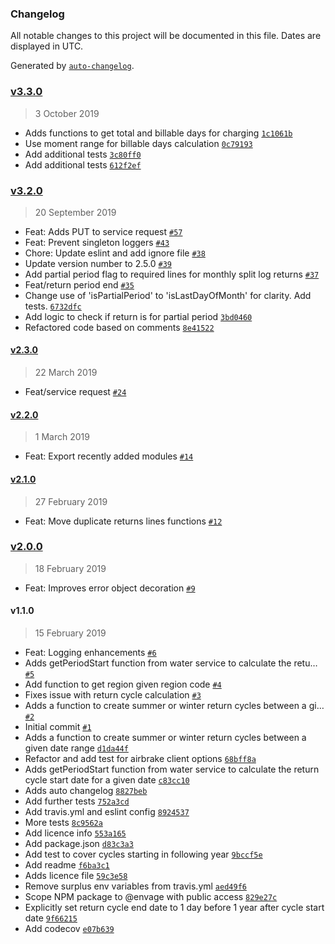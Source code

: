 ### Changelog

All notable changes to this project will be documented in this file. Dates are displayed in UTC.

Generated by [`auto-changelog`](https://github.com/CookPete/auto-changelog).

### [v3.3.0](https://github.com/DEFRA/water-abstraction-helpers/compare/v2.3.0...v3.3.0)

> 3 October 2019

- Adds functions to get total and billable days for charging [`1c1061b`](https://github.com/DEFRA/water-abstraction-helpers/commit/1c1061b69c63106345a651fc624009388f11c431)
- Use moment range for billable days calculation [`0c79193`](https://github.com/DEFRA/water-abstraction-helpers/commit/0c79193ff50a6a42f615fe1c2a6d78d0620ece44)
- Add additional tests [`3c80ff0`](https://github.com/DEFRA/water-abstraction-helpers/commit/3c80ff02dd0126f7e05af1990681a4283d6afa3c)
- Add additional tests [`612f2ef`](https://github.com/DEFRA/water-abstraction-helpers/commit/612f2efbaa43e4de801d0fafc6541c24eb3773dc)

### [v3.2.0](https://github.com/DEFRA/water-abstraction-helpers/compare/v2.3.0...v3.2.0)

> 20 September 2019

- Feat: Adds PUT to service request [`#57`](https://github.com/DEFRA/water-abstraction-helpers/pull/57)
- Feat: Prevent singleton loggers [`#43`](https://github.com/DEFRA/water-abstraction-helpers/pull/43)
- Chore: Update eslint and add ignore file [`#38`](https://github.com/DEFRA/water-abstraction-helpers/pull/38)
- Update version number to 2.5.0 [`#39`](https://github.com/DEFRA/water-abstraction-helpers/pull/39)
- Add partial period flag to required lines for monthly split log returns [`#37`](https://github.com/DEFRA/water-abstraction-helpers/pull/37)
- Feat/return period end [`#35`](https://github.com/DEFRA/water-abstraction-helpers/pull/35)
- Change use of 'isPartialPeriod' to 'isLastDayOfMonth' for clarity. Add tests. [`6732dfc`](https://github.com/DEFRA/water-abstraction-helpers/commit/6732dfc5d5fe2ef21637f66d9fb03444716c5b86)
- Add logic to check if return is for partial period [`3bd0460`](https://github.com/DEFRA/water-abstraction-helpers/commit/3bd04607eddbb9b332eb56b5e0829d41db24884d)
- Refactored code based on comments [`8e41522`](https://github.com/DEFRA/water-abstraction-helpers/commit/8e415228938ae65834d179a7303c2f01d573b41c)

#### [v2.3.0](https://github.com/DEFRA/water-abstraction-helpers/compare/v2.2.0...v2.3.0)

> 22 March 2019

- Feat/service request [`#24`](https://github.com/DEFRA/water-abstraction-helpers/pull/24)

#### [v2.2.0](https://github.com/DEFRA/water-abstraction-helpers/compare/v2.1.0...v2.2.0)

> 1 March 2019

- Feat: Export recently added modules [`#14`](https://github.com/DEFRA/water-abstraction-helpers/pull/14)

#### [v2.1.0](https://github.com/DEFRA/water-abstraction-helpers/compare/v2.0.0...v2.1.0)

> 27 February 2019

- Feat: Move duplicate returns lines functions [`#12`](https://github.com/DEFRA/water-abstraction-helpers/pull/12)

### [v2.0.0](https://github.com/DEFRA/water-abstraction-helpers/compare/v1.1.0...v2.0.0)

> 18 February 2019

- Feat: Improves error object decoration [`#9`](https://github.com/DEFRA/water-abstraction-helpers/pull/9)

#### v1.1.0

> 15 February 2019

- Feat: Logging enhancements [`#6`](https://github.com/DEFRA/water-abstraction-helpers/pull/6)
- Adds getPeriodStart function from water service to calculate the retu… [`#5`](https://github.com/DEFRA/water-abstraction-helpers/pull/5)
- Add function to get region given region code [`#4`](https://github.com/DEFRA/water-abstraction-helpers/pull/4)
- Fixes issue with return cycle calculation [`#3`](https://github.com/DEFRA/water-abstraction-helpers/pull/3)
- Adds a function to create summer or winter return cycles between a gi… [`#2`](https://github.com/DEFRA/water-abstraction-helpers/pull/2)
- Initial commit [`#1`](https://github.com/DEFRA/water-abstraction-helpers/pull/1)
- Adds a function to create summer or winter return cycles between a given date range [`d1da44f`](https://github.com/DEFRA/water-abstraction-helpers/commit/d1da44f6a78dbfe37441ac1bbad1c6bb15dc556a)
- Refactor and add test for airbrake client options [`68bff8a`](https://github.com/DEFRA/water-abstraction-helpers/commit/68bff8a9111ceef040793c9a342c6df33f00be4a)
- Adds getPeriodStart function from water service to calculate the return cycle start date for a given date [`c83cc10`](https://github.com/DEFRA/water-abstraction-helpers/commit/c83cc10489bdee46c83713389bd8ceaceb642263)
- Adds auto changelog [`8827beb`](https://github.com/DEFRA/water-abstraction-helpers/commit/8827beb79e58b7da0d7175adaecd35a3dfa3d581)
- Add further tests [`752a3cd`](https://github.com/DEFRA/water-abstraction-helpers/commit/752a3cd15230f259c6fe341f5688594611e398c7)
- Add travis.yml and eslint config [`8924537`](https://github.com/DEFRA/water-abstraction-helpers/commit/892453703c5e4798287c82039e15eabb253dda4a)
- More tests [`8c9562a`](https://github.com/DEFRA/water-abstraction-helpers/commit/8c9562a8594a61b9efa223b30cda149e47be5901)
- Add licence info [`553a165`](https://github.com/DEFRA/water-abstraction-helpers/commit/553a165a44b03a8c67a82080ecff1353cb329cde)
- Add package.json [`d83c3a3`](https://github.com/DEFRA/water-abstraction-helpers/commit/d83c3a3df5f06b9b6f25a5bab87da7443fb81cf6)
- Add test to cover cycles starting in following year [`9bccf5e`](https://github.com/DEFRA/water-abstraction-helpers/commit/9bccf5e2f84bc0ee4308f2e3a6703d903eec9b53)
- Add readme [`f6ba3c1`](https://github.com/DEFRA/water-abstraction-helpers/commit/f6ba3c1fa1bb7c38c336397d7a676dd27a17e3e7)
- Adds licence file [`59c3e58`](https://github.com/DEFRA/water-abstraction-helpers/commit/59c3e5897b87dc6e7ca8dc85c1b96c8c27ea9395)
- Remove surplus env variables from travis.yml [`aed49f6`](https://github.com/DEFRA/water-abstraction-helpers/commit/aed49f675a95706581feb9b5a60e8a6f4f6d1a93)
- Scope NPM package to @envage with public access [`829e27c`](https://github.com/DEFRA/water-abstraction-helpers/commit/829e27cb7a6b13533c0b5821d6b93a1e5dd8d142)
- Explicitly set return cycle end date to 1 day before 1 year after cycle start date [`9f66215`](https://github.com/DEFRA/water-abstraction-helpers/commit/9f662150c026cc92e65520aea91e258ca8d9e8c9)
- Add codecov [`e07b639`](https://github.com/DEFRA/water-abstraction-helpers/commit/e07b639a1b2f01515d40f209f73ae88d8e7b5028)
